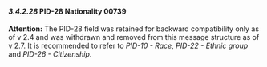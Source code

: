 #### *3.4.2.28* PID-28 Nationality 00739

**Attention:** The PID-28 field was retained for backward compatibility only as of v 2.4 and was withdrawn and removed from this message structure as of v 2.7. It is recommended to refer to _PID-10 - Race_, _PID-22 - Ethnic group_ and _PID-26 - Citizenship_.
